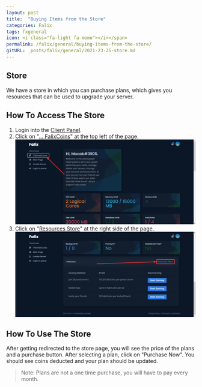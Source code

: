 ```yaml
---
layout: post
title:  "Buying Items from the Store"
categories: Falix
tags: fxgeneral
icon: <i class="fa-light fa-memo"></i></span>
permalink: /falix/general/buying-items-from-the-store/
gitURL: _posts/falix/general/2021-23-25-store.md
---
```


## Store
We have a store in which you can purchase plans, which gives you resources that can be used to upgrade your server.

## How To Access The Store
1. Login into the [Client Panel](https://client.falixnodes.net).
2. Click on "[... FalixCoins](https://client.falixnodes.net/coins)" at the top left of the page.
![image](../../../assets/images/posts/falix/buying-items-from-the-store/1.png)
3. Click on "[Resources Store](https://client.falixnodes.net/store)" at the right side of the page.
![image](../../../assets/images/posts/falix/buying-items-from-the-store/2.png)

## How To Use The Store
After getting redirected to the store page, you will see the price of the plans and a purchase button. After selecting a plan, click on "Purchase Now". You should see coins deducted and your plan should be updated.

> Note: Plans are not a one time purchase, you will have to pay every month.